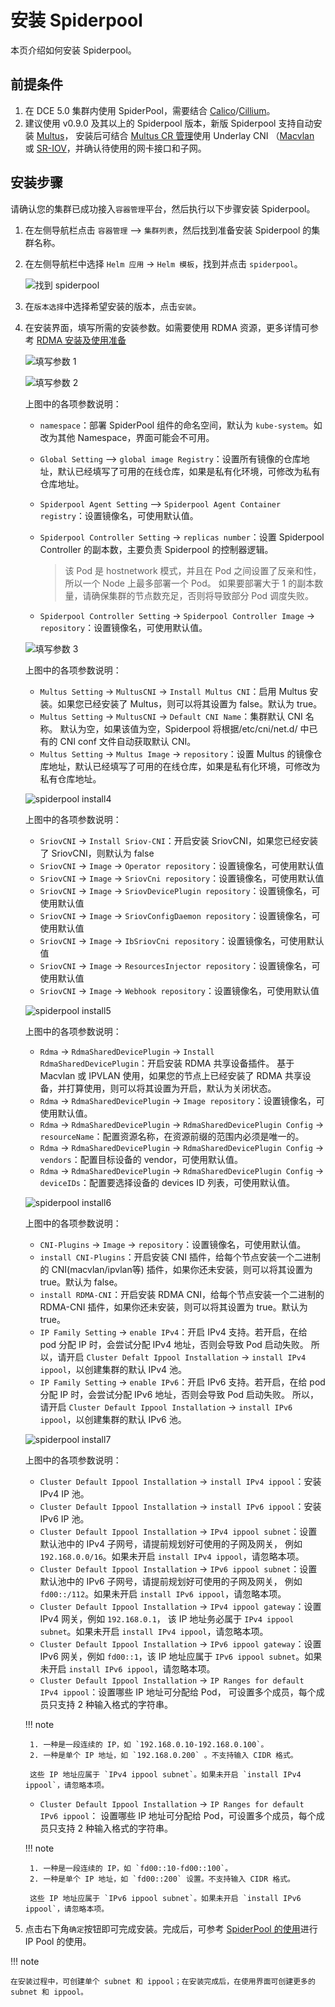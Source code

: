 # 安装 Spiderpool

本页介绍如何安装 Spiderpool。

## 前提条件

1. 在 DCE 5.0 集群内使用 SpiderPool，需要结合 [Calico](../../calico/index.md)/[Cillium](../../cilium/index.md)。
1. 建议使用 v0.9.0 及其以上的 Spiderpool 版本，新版 Spiderpool 支持自动安装 [Multus](../../multus-underlay/install.md)，
   安装后可结合 [Multus CR 管理](../../../config/multus-cr.md)使用 Underlay CNI
   （[Macvlan](../../multus-underlay/macvlan.md) 或 [SR-IOV](../../multus-underlay/sriov.md)，并确认待使用的网卡接口和子网。

## 安装步骤

请确认您的集群已成功接入`容器管理`平台，然后执行以下步骤安装 Spiderpool。

1. 在左侧导航栏点击 `容器管理` —> `集群列表`，然后找到准备安装 Spiderpool 的集群名称。

1. 在左侧导航栏中选择 `Helm 应用` -> `Helm 模板`，找到并点击 `spiderpool`。

    ![找到 spiderpool](https://docs.daocloud.io/daocloud-docs-images/docs/zh/docs/network/images/spiderpool-helm.png)

1. 在`版本选择`中选择希望安装的版本，点击`安装`。

1. 在安装界面，填写所需的安装参数。如需要使用 RDMA 资源，更多详情可参考 [RDMA 安装及使用准备](rdmapara.md)

    ![填写参数 1](../../../images/spiderpool-install1.png)

    ![填写参数 2](../../../images/spiderpool-install2.png)

    上图中的各项参数说明：

    - `namespace`：部署 SpiderPool 组件的命名空间，默认为 `kube-system`。如改为其他 Namespace，界面可能会不可用。
    - `Global Setting` —> `global image Registry`：设置所有镜像的仓库地址，默认已经填写了可用的在线仓库，如果是私有化环境，可修改为私有仓库地址。
    - `Spiderpool Agent Setting` —> `Spiderpool Agent Container registry`：设置镜像名，可使用默认值。
    - `Spiderpool Controller Setting` -> `replicas number`：设置 Spiderpool Controller 的副本数，主要负责 Spiderpool 的控制器逻辑。

        > 该 Pod 是 hostnetwork 模式，并且在 Pod 之间设置了反亲和性，所以一个 Node 上最多部署一个 Pod。
        > 如果要部署大于 1 的副本数量，请确保集群的节点数充足，否则将导致部分 Pod 调度失败。

    - `Spiderpool Controller Setting` -> `Spiderpool Controller Image` -> `repository`：设置镜像名，可使用默认值。

    ![填写参数 3](../../../images/spiderpool-install3.png)

    上图中的各项参数说明：

    - `Multus Setting` -> `MultusCNI` -> `Install Multus CNI`：启用 Multus 安装。如果您已经安装了 Multus，则可以将其设置为 false。默认为 true。
    - `Multus Setting` -> `MultusCNI` -> `Default CNI Name`：集群默认 CNI 名称。 默认为空，如果该值为空，Spiderpool 将根据/etc/cni/net.d/ 中已有的 CNI conf 文件自动获取默认 CNI。
    - `Multus Setting` -> `Multus Image` -> `repository`：设置 Multus 的镜像仓库地址，默认已经填写了可用的在线仓库，如果是私有化环境，可修改为私有仓库地址。
  
    ![spiderpool install4](../../../images/spiderpool-install4.png)

    上图中的各项参数说明：

    - `SriovCNI` -> `Install Sriov-CNI`：开启安装 SriovCNI，如果您已经安装了 SriovCNI，则默认为 false
    - `SriovCNI` -> `Image` -> `Operator repository`：设置镜像名，可使用默认值
    - `SriovCNI` -> `Image` -> `SriovCni repository`：设置镜像名，可使用默认值
    - `SriovCNI` -> `Image` -> `SriovDevicePlugin repository`：设置镜像名，可使用默认值
    - `SriovCNI` -> `Image` -> `SriovConfigDaemon repository`：设置镜像名，可使用默认值
    - `SriovCNI` -> `Image` -> `IbSriovCni repository`：设置镜像名，可使用默认值
    - `SriovCNI` -> `Image` -> `ResourcesInjector repository`：设置镜像名，可使用默认值
    - `SriovCNI` -> `Image` -> `Webhook repository`：设置镜像名，可使用默认值

    ![spiderpool install5](../../../images/spiderpool-install5.png)

    上图中的各项参数说明：

    - `Rdma` -> `RdmaSharedDevicePlugin` -> `Install RdmaSharedDevicePlugin`：开启安装 RDMA 共享设备插件。
      基于 Macvlan 或 IPVLAN 使用，如果您的节点上已经安装了 RDMA 共享设备，并打算使用，则可以将其设置为开启，默认为关闭状态。
    - `Rdma` -> `RdmaSharedDevicePlugin` -> `Image repository`：设置镜像名，可使用默认值。
    - `Rdma` -> `RdmaSharedDevicePlugin` -> `RdmaSharedDevicePlugin Config` -> `resourceName`：配置资源名称，在资源前缀的范围内必须是唯一的。
    - `Rdma` -> `RdmaSharedDevicePlugin` -> `RdmaSharedDevicePlugin Config` -> `vendors`：配置目标设备的 vendor，可使用默认值。
    - `Rdma` -> `RdmaSharedDevicePlugin` -> `RdmaSharedDevicePlugin Config` -> `deviceIDs`：配置要选择设备的 devices ID 列表，可使用默认值。
  
    ![spiderpool install6](../../../images/spiderpool-install6.png)

    上图中的各项参数说明：

    - `CNI-Plugins` -> `Image` -> `repository`：设置镜像名，可使用默认值。
    - `install CNI-Plugins`：开启安装 CNI 插件，给每个节点安装一个二进制的 CNI(macvlan/ipvlan等) 插件，如果你还未安装，则可以将其设置为 true。默认为 false。
    - `install RDMA-CNI`：开启安装 RDMA CNI，给每个节点安装一个二进制的 RDMA-CNI 插件，如果你还未安装，则可以将其设置为 true。默认为 true。
    - `IP Family Setting` -> `enable IPv4`：开启 IPv4 支持。若开启，在给 pod 分配 IP 时，会尝试分配 IPv4 地址，否则会导致 Pod 启动失败。
      所以，请开启 `Cluster Defalt Ippool Installation` -> `install IPv4 ippool`，以创建集群的默认 IPv4 池。
    - `IP Family Setting` -> `enable IPv6`：开启 IPv6 支持。若开启，在给 pod 分配 IP 时，会尝试分配 IPv6 地址，否则会导致 Pod 启动失败。
      所以，请开启 `Cluster Default Ippool Installation` -> `install IPv6 ippool`，以创建集群的默认 IPv6 池。

    ![spiderpool install7](../../../images/spiderpool-install7.png)

    上图中的各项参数说明：

    - `Cluster Default Ippool Installation` -> `install IPv4 ippool`：安装 IPv4 IP 池。
    - `Cluster Default Ippool Installation` -> `install IPv6 ippool`：安装 IPv6 IP 池。
    - `Cluster Default Ippool Installation` -> `IPv4 ippool subnet`：设置默认池中的 IPv4 子网号，请提前规划好可使用的子网及网关，
      例如 `192.168.0.0/16`。如果未开启 `install IPv4 ippool`，请忽略本项。
    - `Cluster Default Ippool Installation` -> `IPv6 ippool subnet`：设置默认池中的 IPv6 子网号，请提前规划好可使用的子网及网关，
      例如 `fd00::/112`。如果未开启 `install IPv6 ippool`，请忽略本项。
    - `Cluster Default Ippool Installation` -> `IPv4 ippool gateway`：设置 IPv4 网关，例如 `192.168.0.1`，
      该 IP 地址务必属于 `IPv4 ippool subnet`。如果未开启 `install IPv4 ippool`，请忽略本项。
    - `Cluster Default Ippool Installation` -> `IPv6 ippool gateway`：设置 IPv6 网关，例如 `fd00::1`，该 IP 地址应属于
      `IPv6 ippool subnet`。如果未开启 `install IPv6 ippool`，请忽略本项。
    - `Cluster Default Ippool Installation` -> `IP Ranges for default IPv4 ippool`：设置哪些 IP 地址可分配给 Pod，
      可设置多个成员，每个成员只支持 2 种输入格式的字符串。

    !!! note

        1. 一种是一段连续的 IP，如 `192.168.0.10-192.168.0.100`。
        2. 一种是单个 IP 地址，如 `192.168.0.200` 。不支持输入 CIDR 格式。

        这些 IP 地址应属于 `IPv4 ippool subnet`。如果未开启 `install IPv4 ippool`，请忽略本项。

    - `Cluster Default Ippool Installation` -> `IP Ranges for default IPv6 ippool`：
      设置哪些 IP 地址可分配给 Pod，可设置多个成员，每个成员只支持 2 种输入格式的字符串。
  
    !!! note

        1. 一种是一段连续的 IP，如 `fd00::10-fd00::100`。
        2. 一种是单个 IP 地址，如 `fd00::200` 设置。不支持输入 CIDR 格式。

        这些 IP 地址应属于 `IPv6 ippool subnet`。如果未开启 `install IPv6 ippool`，请忽略本项。

1. 点击右下角`确定`按钮即可完成安装。完成后，可参考
   [SpiderPool 的使用](https://spidernet-io.github.io/spiderpool/v0.9/usage/install/get-started-kind/)进行 IP Pool 的使用。

!!! note

    在安装过程中，可创建单个 subnet 和 ippool；在安装完成后，在使用界面可创建更多的 subnet 和 ippool。
